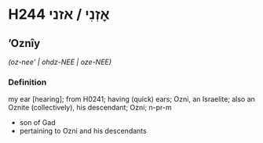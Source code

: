 # H244 אׇזְנִי / אזני

## ʼOznîy

_(oz-nee' | ohdz-NEE | oze-NEE)_

### Definition

my ear [hearing]; from H0241; having (quick) ears; Ozni, an Israelite; also an Oznite (collectively), his descendant; Ozni; n-pr-m

- son of Gad
- pertaining to Ozni and his descendants
